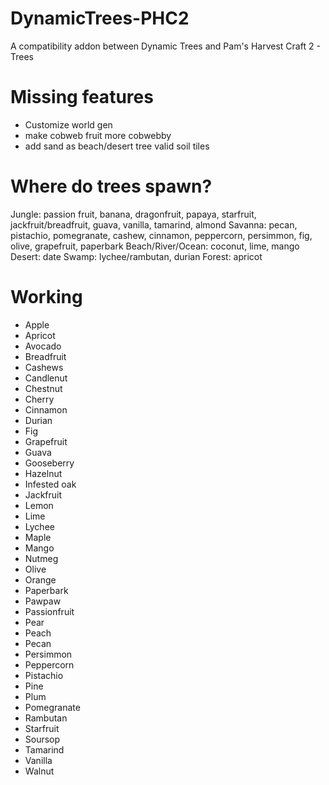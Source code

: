 # DynamicTrees-PHC2
 A compatibility addon between Dynamic Trees and Pam's Harvest Craft 2 - Trees

# Missing features

- Customize world gen
- make cobweb fruit more cobwebby
- add sand as beach/desert tree valid soil tiles

# Where do trees spawn? 

Jungle: passion fruit, banana, dragonfruit, papaya, starfruit, jackfruit/breadfruit, guava, vanilla, tamarind, almond
Savanna: pecan, pistachio, pomegranate, cashew, cinnamon, peppercorn, persimmon, fig, olive, grapefruit, paperbark
Beach/River/Ocean: coconut, lime, mango
Desert: date
Swamp: lychee/rambutan, durian
Forest: apricot

# Working

- Apple
- Apricot
- Avocado
- Breadfruit
- Cashews
- Candlenut
- Chestnut
- Cherry
- Cinnamon
- Durian
- Fig
- Grapefruit
- Guava
- Gooseberry
- Hazelnut
- Infested oak
- Jackfruit
- Lemon
- Lime
- Lychee
- Maple
- Mango
- Nutmeg
- Olive
- Orange
- Paperbark
- Pawpaw
- Passionfruit
- Pear
- Peach
- Pecan
- Persimmon
- Peppercorn
- Pistachio
- Pine
- Plum
- Pomegranate
- Rambutan
- Starfruit
- Soursop
- Tamarind
- Vanilla
- Walnut